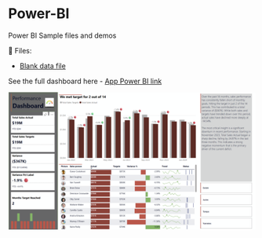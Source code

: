 # Power-BI
Power BI Sample files and demos

📁 Files:

- [Blank data file](ac-sample-data.xlsx) 

See the full dashboard here - [App Power BI link](https://app.powerbi.com/view?r=eyJrIjoiYjNlZjJkNjEtNjgwMS00Yjg3LTg5NjktNWVhODZkZDYzMTYxIiwidCI6ImJhYTI2MWYyLWUxZjItNDVkMC05NWI1LTVkMmIzMDY1YmE5NCJ9)

![Performance Dashboard](performance-dashboard.png)

